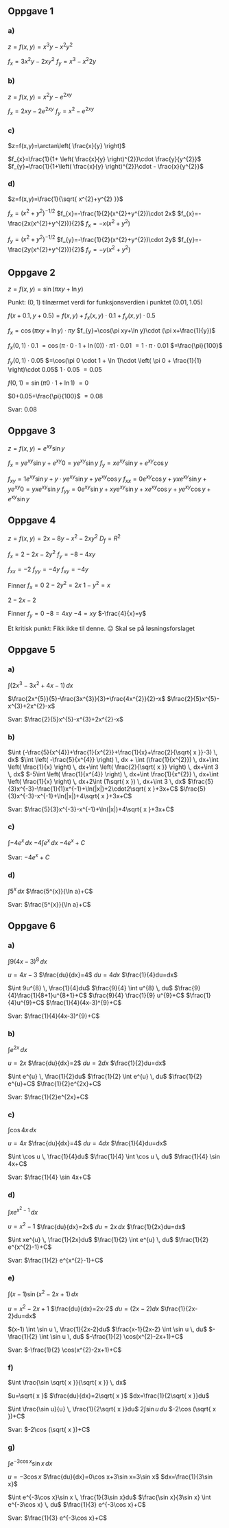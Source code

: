 ## Oppgave 1
### a)
$z=f(x,y)=x^{3}y-x^{2}y^{2}$

$f_{x}=3x^{2}y-2xy^{2}$
$f_{y}=x^{3}-x^{2}2y$

### b)
$z=f(x,y)=x^{2}y-e^{2xy}$

$f_{x}=2xy-2e^{2xy}$
$f_{y}=x^{2}-e^{2xy}$



### c)

$z=f(x,y)=\arctan\left( \frac{x}{y} \right)$

$f_{x}=\frac{1}{1+ \left( \frac{x}{y} \right)^{2}}\cdot \frac{y}{y^{2}}$
$f_{y}=\frac{1}{1+\left( \frac{x}{y} \right)^{2}}\cdot - \frac{x}{y^{2}}$



### d)
$z=f(x,y)=\frac{1}{\sqrt{ x^{2}+y^{2} }}$

$f_{x}=(x^{2}+y^{2})^{-1/2}$
$f_{x}=-\frac{1}{2}(x^{2}+y^{2})\cdot 2x$
$f_{x}=-\frac{2x(x^{2}+y^{2})}{2}$
$f_{x}=-x(x^{2}+y^{2})$


$f_{y}=(x^{2}+y^{2})^{-1/2}$
$f_{y}=-\frac{1}{2}(x^{2}+y^{2})\cdot 2y$
$f_{y}=-\frac{2y(x^{2}+y^{2})}{2}$
$f_{y}=-y(x^{2}+y^{2})$



## Oppgave 2
$z=f(x,y)=\sin(\pi xy+\ln y)$

Punkt: $(0,1)$
tilnærmet verdi for funksjonsverdien i punktet $(0.01,1.05)$

$f(x+0.1,y+0.5)=f(x,y) + f_{x}(x,y)\cdot 0.1 + f_{y}(x,y)\cdot 0.5$

$f_{x}=\cos(\pi xy+\ln y)\cdot \pi y$
$f_{y}=\cos(\pi xy+\ln y)\cdot (\pi x+\frac{1}{y})$


$f_{x}(0,1)\cdot 0.1$
$=\cos(\pi \cdot 0\cdot 1 + \ln(0))\cdot \pi 1 \cdot 0.01$
$=1\cdot \pi \cdot 0.01$
$=\frac{\pi}{100}$

$f_{y}(0,1)\cdot 0.05$
$=\cos(\pi 0 \cdot 1 + \ln 1)\cdot \left( \pi 0 + \frac{1}{1} \right)\cdot 0.05$
$1\cdot 0.05$
$=0.05$

$f(0,1)=\sin(\pi 0 \cdot 1 + \ln1)$
$=0$



$0+0.05+\frac{\pi}{100}$
$=0.08$


Svar:
0.08




## Oppgave 3
$z=f(x,y)=e^{xy}\sin y$


$f_{x}=ye^{xy} \sin y + e^{xy} 0=ye^{xy}\sin y$
$f_{y}=xe^{xy} \sin y +e^{xy}\cos y$


$f_{xy}=1e^{xy}\sin y+y\cdot ye^{xy}\sin y+ye^{xy} \cos y$
$f_{xx}=0 e^{xy} \cos y+ y xe^{xy} \sin y+ ye^{xy} 0=yxe^{xy}\sin y$
$f_{yy}=0e^{xy}\sin y+xye^{xy}\sin y+xe^{xy} \cos y+ye^{xy} \cos y + e^{xy} \sin y$




## Oppgave 4
$z=f(x,y)=2x-8y-x^{2}-2xy^{2}$     $D_{f}=R^{2}$

$f_{x}=2-2x-2y^{2}$
$f_{y}=-8-4xy$

$f_{xx}=-2$
$f_{yy}=-4y$
$f_{xy}=-4y$



Finner $f_{x}=0$
$2-2y^{2}=2x$
$1-y^{2}=x$


$2-2x-2$


Finner $f_{y}=0$
$-8=4xy$
$-4=xy$
$-\frac{4}{x}=y$


Et kritisk punkt:
Fikk ikke til denne. ☹️
Skal se på løsningsforslaget






## Oppgave 5
### a)
$\int (2x^{3}-3x^{2}+4x-1) \, dx$

$\frac{2x^{5}}{5}-\frac{3x^{3}}{3}+\frac{4x^{2}}{2}-x$
$\frac{2}{5}x^{5}-x^{3}+2x^{2}-x$

Svar:
$\frac{2}{5}x^{5}-x^{3}+2x^{2}-x$


### b)
$\int (-\frac{5}{x^{4}}+\frac{1}{x^{2}}+\frac{1}{x}+\frac{2}{\sqrt{ x }}-3) \, dx$
$\int \left( -\frac{5}{x^{4}} \right) \, dx + \int (\frac{1}{x^{2}}) \, dx+\int \left( \frac{1}{x} \right) \, dx+\int \left( \frac{2}{\sqrt{ x }} \right) \, dx+\int 3 \, dx$
$-5\int \left( \frac{1}{x^{4}} \right) \, dx+\int \frac{1}{x^{2}} \, dx+\int \left( \frac{1}{x} \right) \, dx+2\int (1\sqrt{ x }) \, dx+\int 3 \, dx$
$\frac{5}{3}x^{-3}-\frac{1}{1}x^{-1}+\ln(|x|)+2\cdot2\sqrt{ x }+3x+C$
$\frac{5}{3}x^{-3}-x^{-1}+\ln(|x|)+4\sqrt{ x }+3x+C$


Svar:
$\frac{5}{3}x^{-3}-x^{-1}+\ln(|x|)+4\sqrt{ x }+3x+C$


### c)
$\int -4e^{x} \, dx$
$-4\int e^{x} \, dx$
$-4e^{x}+C$


Svar:
$-4e^{x}+C$


### d)
$\int 5^{x} \, dx$
$\frac{5^{x}}{\ln a}+C$

Svar:
$\frac{5^{x}}{\ln a}+C$





## Oppgave 6

### a)
$\int 9(4x-3)^{8} \, dx$

$u = 4x-3$
$\frac{du}{dx}=4$
$du=4dx$
$\frac{1}{4}du=dx$

$\int 9u^{8} \, \frac{1}{4}du$
$\frac{9}{4} \int u^{8} \, du$
$\frac{9}{4}\frac{1}{8+1}u^{8+1}+C$
$\frac{9}{4} \frac{1}{9} u^{9}+C$
$\frac{1}{4}u^{9}+C$
$\frac{1}{4}(4x-3)^{9}+C$

Svar:
$\frac{1}{4}(4x-3)^{9}+C$


### b)
$\int e^{2x} \, dx$

$u=2x$
$\frac{du}{dx}=2$
$du=2dx$
$\frac{1}{2}du=dx$

$\int e^{u} \, \frac{1}{2}du$
$\frac{1}{2} \int e^{u} \, du$
$\frac{1}{2} e^{u}+C$
$\frac{1}{2}e^{2x}+C$

Svar:
$\frac{1}{2}e^{2x}+C$



### c)
$\int \cos 4x \, dx$

$u=4x$
$\frac{du}{dx}=4$
$du=4dx$
$\frac{1}{4}du=dx$

$\int \cos u \, \frac{1}{4}du$
$\frac{1}{4} \int \cos u \, du$
$\frac{1}{4} \sin 4x+C$

Svar:
$\frac{1}{4} \sin 4x+C$


### d)
$\int xe^{x^{2}-1} \, dx$

$u=x^{2}-1$
$\frac{du}{dx}=2x$
$du=2x \, dx$
$\frac{1}{2x}du=dx$

$\int xe^{u} \, \frac{1}{2x}du$
$\frac{1}{2} \int e^{u} \, du$
$\frac{1}{2} e^{x^{2}-1}+C$

Svar:
$\frac{1}{2} e^{x^{2}-1}+C$


### e)
$\int (x-1)\sin (x^{2} -2x +1) \, dx$

$u=x^{2}-2x+1$
$\frac{du}{dx}=2x-2$
$du=(2x-2)dx$
$\frac{1}{2x-2}du=dx$

$(x-1) \int \sin u \, \frac{1}{2x-2}du$
$\frac{x-1}{2x-2} \int \sin u \, du$
$-\frac{1}{2} \int \sin u \, du$
$-\frac{1}{2} \cos(x^{2}-2x+1)+C$

Svar:
$-\frac{1}{2} \cos(x^{2}-2x+1)+C$



### f)
$\int \frac{\sin \sqrt{ x }}{\sqrt{ x }} \, dx$

$u=\sqrt{ x }$
$\frac{du}{dx}=2\sqrt{ x }$
$dx=\frac{1}{2\sqrt{ x }}du$

$\int \frac{\sin u}{u} \, \frac{1}{2\sqrt{ x }}du$
$2 \int \sin u \, du$
$-2\cos (\sqrt{ x })+C$

Svar:
$-2\cos (\sqrt{ x })+C$



### g)
$\int e^{-3\cos x}\sin x \, dx$

$u=-3\cos x$
$\frac{du}{dx}=0\cos x+3\sin x=3\sin x$
$dx=\frac{1}{3\sin x}$

$\int e^{-3\cos x}\sin x \, \frac{1}{3\sin x}du$
$\frac{\sin x}{3\sin x} \int e^{-3\cos x} \, du$
$\frac{1}{3} e^{-3\cos x}+C$

Svar:
$\frac{1}{3} e^{-3\cos x}+C$













